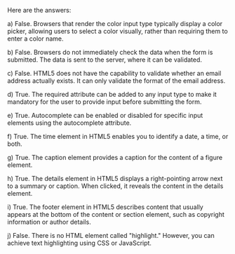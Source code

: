 Here are the answers:

a) False. Browsers that render the color input type typically display a color picker, allowing users to select a color visually, rather than requiring them to enter a color name.

b) False. Browsers do not immediately check the data when the form is submitted. The data is sent to the server, where it can be validated.

c) False. HTML5 does not have the capability to validate whether an email address actually exists. It can only validate the format of the email address.

d) True. The required attribute can be added to any input type to make it mandatory for the user to provide input before submitting the form.

e) True. Autocomplete can be enabled or disabled for specific input elements using the autocomplete attribute.

f) True. The time element in HTML5 enables you to identify a date, a time, or both.

g) True. The caption element provides a caption for the content of a figure element.

h) True. The details element in HTML5 displays a right-pointing arrow next to a summary or caption. When clicked, it reveals the content in the details element.

i) True. The footer element in HTML5 describes content that usually appears at the bottom of the content or section element, such as copyright information or author details.

j) False. There is no HTML element called "highlight." However, you can achieve text highlighting using CSS or JavaScript.
